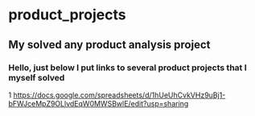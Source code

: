 # product_projects
## My solved any product analysis project

### Hello, just below I put links to several product projects that I myself solved

1 
https://docs.google.com/spreadsheets/d/1hUeUhCvkVHz9uBj1-bFWJceMpZ9OLlvdEqW0MWSBwlE/edit?usp=sharing
